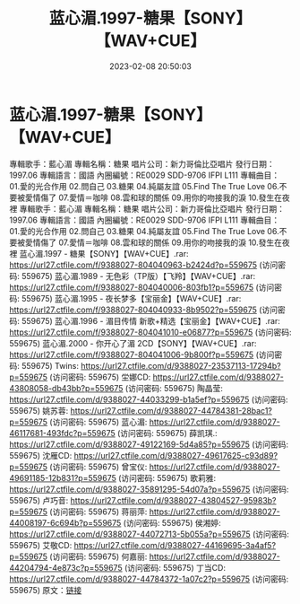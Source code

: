 ﻿---
title: 蓝心湄.1997-糖果【SONY】【WAV+CUE】
date: 2023-02-08 20:50:03
categories: WAV车载音乐、镜像
tags: 华语中文
---
# 蓝心湄.1997-糖果【SONY】【WAV+CUE】

專輯歌手：藍心湄
專輯名稱：糖果
唱片公司：新力哥倫比亞唱片
發行日期：1997.06
專輯語言：國語
內圈編號：RE0029 SDD-9706 IFPI L111
專輯曲目：
01.愛的光合作用
02.問自己
03.糖果
04.純屬友誼
05.Find The True Love
06.不要被愛情傷了
07.愛情＝咖啡
08.雲和球的關係
09.用你的吻接我的淚
10.發生在夜裡
專輯歌手：藍心湄
專輯名稱：糖果
唱片公司：新力哥倫比亞唱片
發行日期：1997.06
專輯語言：國語
內圈編號：RE0029 SDD-9706 IFPI L111
專輯曲目：
01.愛的光合作用
02.問自己
03.糖果
04.純屬友誼
05.Find The True Love
06.不要被愛情傷了
07.愛情＝咖啡
08.雲和球的關係
09.用你的吻接我的淚
10.發生在夜裡
蓝心湄.1997 - 糖果【SONY】【WAV+CUE】.rar: https://url27.ctfile.com/f/9388027-804040963-b2424d?p=559675
(访问密码: 559675)
蓝心湄.1989 - 无色彩（TP版）【飞羚】【WAV+CUE】.rar: https://url27.ctfile.com/f/9388027-804040006-803fb1?p=559675
(访问密码: 559675)
蓝心湄.1995 - 夜长梦多【宝丽金】【WAV+CUE】.rar: https://url27.ctfile.com/f/9388027-804040933-8b9502?p=559675
(访问密码: 559675)
蓝心湄.1996 - 湄目传情 新歌+精选【宝丽金】【WAV+CUE】.rar: https://url27.ctfile.com/f/9388027-804041010-e06877?p=559675
(访问密码: 559675)
蓝心湄.2000 - 你开心了湄 2CD【SONY】【WAV+CUE】.rar: https://url27.ctfile.com/f/9388027-804041006-9b800f?p=559675
(访问密码: 559675)
Twins: https://url27.ctfile.com/d/9388027-23537113-17294b?p=559675
(访问密码: 559675)
坣娜CD: https://url27.ctfile.com/d/9388027-43808058-db43bb?p=559675
(访问密码: 559675)
陶晶莹: https://url27.ctfile.com/d/9388027-44033299-b1a5ef?p=559675
(访问密码: 559675)
姚苏蓉: https://url27.ctfile.com/d/9388027-44784381-28bac1?p=559675
(访问密码: 559675)
蓝心湄: https://url27.ctfile.com/d/9388027-46117681-493fdc?p=559675
(访问密码: 559675)
薛凯琪.: https://url27.ctfile.com/d/9388027-49122169-5d4a85?p=559675
(访问密码: 559675)
沈雁CD: https://url27.ctfile.com/d/9388027-49617625-c93d89?p=559675
(访问密码: 559675)
曾宝仪: https://url27.ctfile.com/d/9388027-49691185-12b831?p=559675
(访问密码: 559675)
歌莉雅: https://url27.ctfile.com/d/9388027-35891295-54d07a?p=559675
(访问密码: 559675)
卢巧音: https://url27.ctfile.com/d/9388027-43804527-95983b?p=559675
(访问密码: 559675)
蒋丽萍: https://url27.ctfile.com/d/9388027-44008197-6c694b?p=559675
(访问密码: 559675)
侯湘婷: https://url27.ctfile.com/d/9388027-44072713-5b055a?p=559675
(访问密码: 559675)
艾敬CD: https://url27.ctfile.com/d/9388027-44169695-3a4af5?p=559675
(访问密码: 559675)
何嘉丽: https://url27.ctfile.com/d/9388027-44204794-4e873c?p=559675
(访问密码: 559675)
丁当CD: https://url27.ctfile.com/d/9388027-44784372-1a07c2?p=559675
(访问密码: 559675)
原文：[链接](https://blog.sina.com.cn/s/blog_1647c7e76010310rt.html)